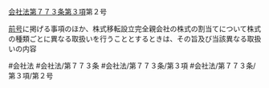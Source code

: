 [会社法第７７３条第３項](会社法＿＿＿＿第７７３条第３項)第２号

[前号](会社法＿＿＿＿第７７３条第３項第１号)に掲げる事項のほか、株式移転設立完全親会社の株式の割当てについて株式の種類ごとに異なる取扱いを行うこととするときは、その旨及び当該異なる取扱いの内容


#会社法
#会社法/第７７３条
#会社法/第７７３条/第３項
#会社法/第７７３条/第３項/第２号
